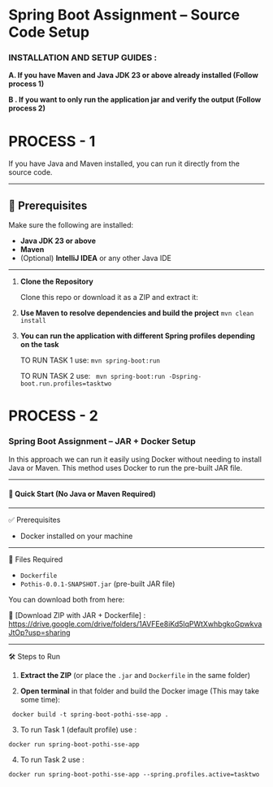 # Spring Boot Assignment – Source Code Setup

### INSTALLATION AND SETUP GUIDES :

**A. If you have Maven and Java JDK 23 or above already installed  (Follow process 1)**

**B . If you want to only run the application jar and verify the output (Follow process 2)**


# PROCESS - 1

If you have Java and Maven installed, you can run it directly from the source code.

---

## 🔧 Prerequisites

Make sure the following are installed:

- **Java JDK 23 or above**
- **Maven**
- (Optional) **IntelliJ IDEA** or any other Java IDE

---

1. **Clone the Repository**  

   Clone this repo or download it as a ZIP and extract it:
  
2. **Use Maven to resolve dependencies and build the project**
   ```mvn clean install```

3. **You can run the application with different Spring profiles depending on the task**

     TO RUN TASK 1 use: 
    ```mvn spring-boot:run```
   
     TO RUN TASK 2 use: 
     ``` mvn spring-boot:run -Dspring-boot.run.profiles=tasktwo```

# PROCESS - 2

### Spring Boot Assignment – JAR + Docker Setup

In this approach we can run it easily using Docker without needing to install Java or Maven. This method uses Docker to run the pre-built JAR file.

---

#### 🚀 Quick Start (No Java or Maven Required)
---

✅ Prerequisites

- Docker installed on your machine

---

📁 Files Required

- `Dockerfile`
- `Pothis-0.0.1-SNAPSHOT.jar` (pre-built JAR file)

You can download both from here:

🔗 [Download ZIP with JAR + Dockerfile] :
     https://drive.google.com/drive/folders/1AVFEe8iKd5lqPWtXwhbgkoGpwkvaJtOp?usp=sharing

---

🛠️ Steps to Run

1. **Extract the ZIP** (or place the `.jar` and `Dockerfile` in the same folder)

2. **Open terminal** in that folder and build the Docker image (This may take some time):
  
 ```  docker build -t spring-boot-pothi-sse-app .   ```

3. To run Task 1 (default profile) use :

  ``` docker run spring-boot-pothi-sse-app  ```

4. To run Task 2 use : 

  ``` docker run spring-boot-pothi-sse-app --spring.profiles.active=tasktwo  ```
 
